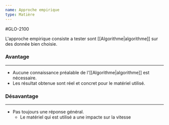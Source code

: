 ```yaml
---
name: Approche empirique
type: Matière
---
```

#GLO-2100

L'approche empirique consiste a tester sont [[Algorithme|algorithme]] sur des donnée bien choisie.

### Avantage
---
- Aucune connaissance préalable de l'[[Algorithme|algorithme]] est nécessaire.
- Les résultat obtenue sont réel et concret pour le matériel utilisé. 

### Désavantage
---
- Pas toujours une réponse général.
    - Le matériel qui est utilisé a une impacte sur la vitesse
